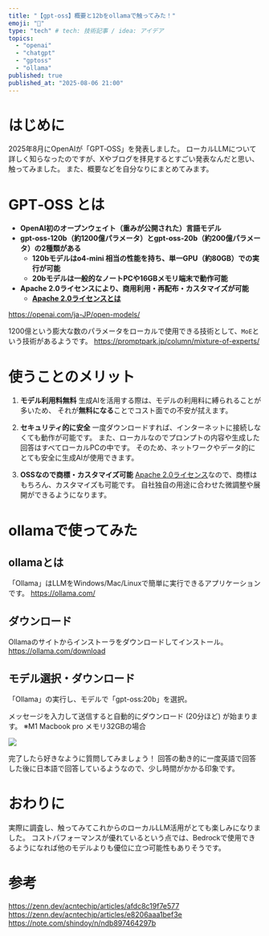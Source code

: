 ```yaml
---
title: "【gpt-oss】概要と12bをollamaで触ってみた！"
emoji: "📑"
type: "tech" # tech: 技術記事 / idea: アイデア
topics:
  - "openai"
  - "chatgpt"
  - "gptoss"
  - "ollama"
published: true
published_at: "2025-08-06 21:00"
---
```


# はじめに
2025年8月にOpenAIが「GPT‑OSS」を発表しました。
ローカルLLMについて詳しく知らなったのですが、Xやブログを拝見するとすごい発表なんだと思い、触ってみました。
また、概要などを自分なりにまとめてみます。

# GPT‑OSS とは
- **OpenAI初のオープンウェイト（重みが公開された）言語モデル**
- **gpt‑oss‑120b（約1200億パラメータ）とgpt‑oss‑20b（約200億パラメータ）の2種類がある**
    - **120bモデルはo4‑mini 相当の性能を持ち、単一GPU（約80GB）での実行が可能**
    - **20bモデルは一般的なノートPCや16GBメモリ端末で動作可能**
- **Apache 2.0ライセンスにより、商用利用・再配布・カスタマイズが可能**
    - **[Apache 2.0ライセンスとは](https://reikawatanabe.com/bdn/whats-apache-license-v2/)**

https://openai.com/ja-JP/open-models/

1200億という膨大な数のパラメータをローカルで使用できる技術として、`MoE`という技術があるようです。
https://promptpark.jp/column/mixture-of-experts/

# 使うことのメリット
1. **モデル利用料無料**
生成AIを活用する際は、モデルの利用料に縛られることが多いため、
それが**無料になる**ことでコスト面での不安が拭えます。

2. **セキュリティ的に安全**
一度ダウンロードすれば、インターネットに接続しなくても動作が可能です。
また、ローカルなのでプロンプトの内容や生成した回答はすべてローカルPCの中です。
そのため、ネットワークやデータ的にとても安全に生成AIが使用できます。

3. **OSSなので商標・カスタマイズ可能**
[Apache 2.0ライセンス](https://reikawatanabe.com/bdn/whats-apache-license-v2/)なので、商標はもちろん、カスタマイズも可能です。
自社独自の用途に合わせた微調整や展開ができるようになります。

# ollamaで使ってみた
## ollamaとは
「Ollama」はLLMをWindows/Mac/Linuxで簡単に実行できるアプリケーションです。
https://ollama.com/

## ダウンロード
Ollamaのサイトからインストーラをダウンロードしてインストール。
https://ollama.com/download

## モデル選択・ダウンロード
「Ollama」の実行し、モデルで「gpt-oss:20b」を選択。

メッセージを入力して送信すると自動的にダウンロード (20分ほど) が始まります。
※M1 Macbook pro メモリ32GBの場合

![](https://storage.googleapis.com/zenn-user-upload/6f70f3a93b4c-20250806.png)


完了したら好きなように質問してみましょう！
回答の動き的に一度英語で回答した後に日本語で回答しているようなので、少し時間がかかる印象です。

# おわりに
実際に調査し、触ってみてこれからのローカルLLM活用がとても楽しみになりました。
コストパフォーマンスが優れているという点では、Bedrockで使用できるようになれば他のモデルよりも優位に立つ可能性もありそうです。

# 参考
https://zenn.dev/acntechjp/articles/afdc8c19f7e577
https://zenn.dev/acntechjp/articles/e8206aaa1bef3e
https://note.com/shindoy/n/ndb897464297b